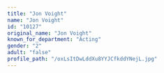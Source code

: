```yaml
---
title: "Jon Voight"
name: "Jon Voight"
id: "10127"
original_name: "Jon Voight"
known_for_department: "Acting"
gender: "2"
adult: "false"
profile_path: "/oxLsItDwLddXu8YYJCfkddYNejL.jpg"
---
```

